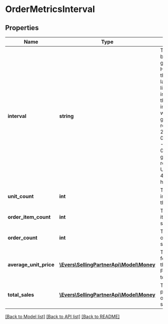 # OrderMetricsInterval

## Properties
Name | Type | Description | Notes
------------ | ------------- | ------------- | -------------
**interval** | **string** | The interval of time based on requested granularity (ex. Hour, Day, etc.) If this is the first or the last interval from the list, it might contain incomplete data if the requested interval doesn&#39;t align with the requested granularity (ex. request interval 2018-09-01T02:00:00Z--2018-09-04T19:00:00Z and granularity day will result in Sept 1st UTC day and Sept 4th UTC days having partial data). | 
**unit_count** | **int** | The number of units in orders based on the specified filters. | 
**order_item_count** | **int** | The number of order items based on the specified filters. | 
**order_count** | **int** | The number of orders based on the specified filters. | 
**average_unit_price** | [**\Evers\SellingPartnerApi\Model\Money**](Money.md) | The average price for an item based on the specified filters. Formula is totalSales/unitCount. | 
**total_sales** | [**\Evers\SellingPartnerApi\Model\Money**](Money.md) | The total ordered product sales for all orders based on the specified filters. | 

[[Back to Model list]](../README.md#documentation-for-models) [[Back to API list]](../README.md#documentation-for-api-endpoints) [[Back to README]](../README.md)


